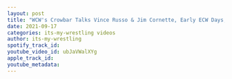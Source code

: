 ```yaml
---
layout: post
title: "WCW's Crowbar Talks Vince Russo & Jim Cornette, Early ECW Days, Daffney Unger, WWF & More"
date: 2021-09-17
categories: its-my-wrestling videos
author: its-my-wrestling
spotify_track_id: 
youtube_video_id: ubJaVWalXYg
apple_track_id: 
youtube_metadata: 
---
```

